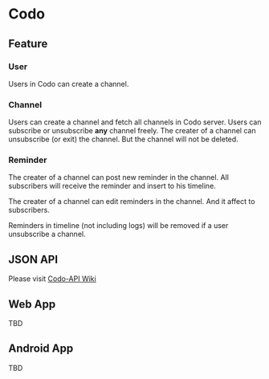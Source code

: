 # Codo

## Feature

### User

Users in Codo can create a channel.

### Channel

Users can create a channel and fetch all channels in Codo server.
Users can subscribe or unsubscribe **any** channel freely.
The creater of a channel can unsubscribe (or exit) the channel. But the channel will not be deleted.

### Reminder

The creater of a channel can post new reminder in the channel. All subscribers will receive the reminder and insert to his timeline.

The creater of a channel can edit reminders in the channel. And it affect to subscribers.

Reminders in timeline (not including logs) will be removed if a user unsubscribe a channel.

## JSON API

Please visit [Codo-API Wiki](https://github.com/ZERR2AC/Codo-API/wiki)

## Web App

TBD

## Android App

TBD
